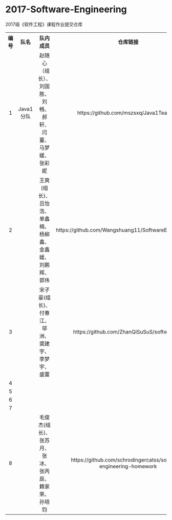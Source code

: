 # 2017-Software-Engineering
2017级《软件工程》课程作业提交仓库


<div>
  <table border="0" style="text-align:center">
    <tr>
      <th>编号</th>
      <th>队名 </th>
      <th>队内成员</th>
      <th>仓库链接</th>
    </tr>
    <tr>
      <td>1</td>
      <td>Java1分队</td>
      <td>赵随心（组长）、刘国胜、刘畅、郝轩、闫蔓、马梦媛、张彩妮</td>
      <td>https://github.com/mszsxq/Java1Team.git</td>
    </tr>
    <tr>
      <td>2</td>
      <td></td>
      <td>王爽(组长)、吕怡浩、单鑫楠、杨柳鑫、金鑫媛、刘鹏辉、郭伟</td>
      <td>https://github.com/Wangshuang11/SoftwareEngineering.git</td>
    </tr>
    <tr>
      <td>3</td>
      <td></td>
      <td>宋子豪(组长)、付春江、邬洲、龚建宇、李梦宇、盛蕾</td>
      <td>https://github.com/ZhanQiSuSuS/software.git</td>
    </tr>
    <tr>
      <td>4</td>
      <td></td>
      <td></td>
      <td></td>
    </tr>
    <tr>
      <td>5</td>
      <td></td>
      <td></td>
      <td></td>
    </tr>
    <tr>
      <td>6</td>
      <td></td>
      <td></td>
      <td></td>
    </tr>
    <tr>
      <td>7</td>
      <td></td>
      <td></td>
      <td></td>
    </tr>
    <tr>
      <td>8</td>
      <td></td>
      <td>毛俊杰(组长)、张苏月、张冰、张丙辰、籍家荣、孙培钧</td>
      <td>https://github.com/schrodingercatss/software-engineering-homework</td>
    </tr>
  </table>
</div>